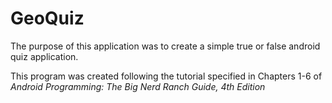 # GeoQuiz

The purpose of this application was to create a simple true or false android quiz application.

This program was created following the tutorial specified in Chapters 1-6 of *Android Programming: The Big Nerd Ranch Guide, 4th Edition*
